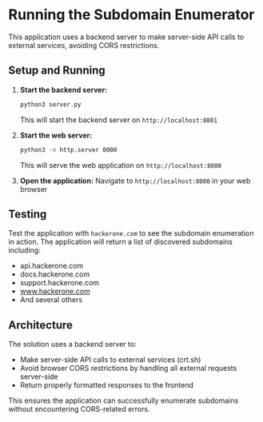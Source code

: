 # Running the Subdomain Enumerator

This application uses a backend server to make server-side API calls to external services, avoiding CORS restrictions.

## Setup and Running

1. **Start the backend server:**
   ```bash
   python3 server.py
   ```
   This will start the backend server on `http://localhost:8001`

2. **Start the web server:**
   ```bash
   python3 -m http.server 8000
   ```
   This will serve the web application on `http://localhost:8000`

3. **Open the application:**
   Navigate to `http://localhost:8000` in your web browser

## Testing

Test the application with `hackerone.com` to see the subdomain enumeration in action. The application will return a list of discovered subdomains including:
- api.hackerone.com
- docs.hackerone.com
- support.hackerone.com
- www.hackerone.com
- And several others

## Architecture

The solution uses a backend server to:
- Make server-side API calls to external services (crt.sh)
- Avoid browser CORS restrictions by handling all external requests server-side  
- Return properly formatted responses to the frontend

This ensures the application can successfully enumerate subdomains without encountering CORS-related errors.